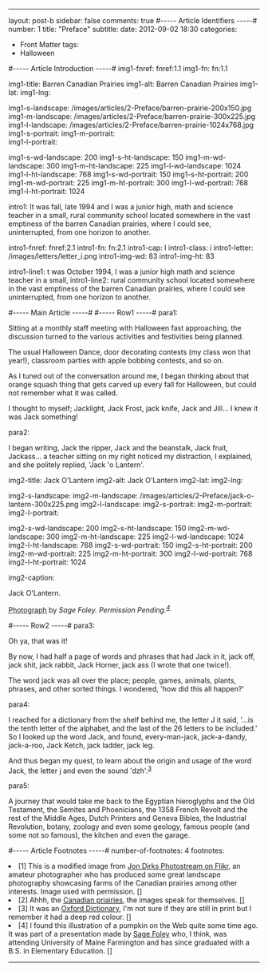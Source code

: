 ---

layout: post-b
sidebar: false
comments: true
#----- Article Identifiers -----#
number: 1
title: "Preface"
subtitle: 
date: 2012-09-02 18:30
categories:
- Front Matter
tags:
- Halloween

#----- Article Introduction -----#
img1-fnref: fnref:1.1
img1-fn: fn:1.1

img1-title: Barren Canadian Prairies
img1-alt: Barren Canadian Prairies
img1-lat: 
img1-lng:

img1-s-landscape: /images/articles/2-Preface/barren-prairie-200x150.jpg
img1-m-landscape: /images/articles/2-Preface/barren-prairie-300x225.jpg
img1-l-landscape: /images/articles/2-Preface/barren-prairie-1024x768.jpg
img1-s-portrait:
img1-m-portrait:	
img1-l-portrait:

img1-s-wd-landscape: 200
img1-s-ht-landscape: 150
img1-m-wd-landscape: 300
img1-m-ht-landscape: 225
img1-l-wd-landscape: 1024
img1-l-ht-landscape: 768
img1-s-wd-portrait: 150
img1-s-ht-portrait: 200
img1-m-wd-portrait: 225
img1-m-ht-portrait: 300
img1-l-wd-portrait: 768
img1-l-ht-portrait: 1024

intro1: It was fall, late 1994 and I was a junior high, math and science teacher in a small, rural community school located somewhere in the vast emptiness of the barren Canadian prairies, where I could see, uninterrupted, from one horizon to another.

intro1-fnref: fnref:2.1
intro1-fn: fn:2.1
intro1-cap: I
intro1-class: i
intro1-letter: /images/letters/letter_i.png
intro1-img-wd: 83
intro1-img-ht: 83

intro1-line1: t was October 1994, I was a junior high math and science teacher in a small,
intro1-line2: rural community school located somewhere in the vast emptiness of the barren Canadian prairies, where I could see uninterrupted, from one horizon to another.


#----- Main Article -----#
#----- Row1 -----#
para1: <p>Sitting at a monthly staff meeting with Halloween fast approaching, the discussion turned to the various activities and festivities being planned.</p><p>The usual Halloween Dance, door decorating contests (my class won that year&#033;), classroom parties with apple bobbing contests, and so on.</p><p>As I tuned out of the conversation around me, I began thinking about that orange squash thing that gets carved up every fall for Halloween, but could not remember what it was called.</p><p>I thought to myself; Jacklight, Jack Frost, jack knife, Jack and Jill... I knew it was Jack something&#033;</p>

para2: <p>I began writing, Jack the ripper, Jack and the beanstalk, Jack fruit, Jackass... a teacher sitting on my right noticed my distraction, I explained, and she politely replied, 'Jack 'o Lantern'.</p>

img2-title: Jack O'Lantern
img2-alt: Jack O'Lantern
img2-lat:
img2-lng:

img2-s-landscape:
img2-m-landscape: /images/articles/2-Preface/jack-o-lantern-300x225.png
img2-l-landscape:
img2-s-portrait:
img2-m-portrait:
img2-l-portrait:

img2-s-wd-landscape: 200
img2-s-ht-landscape: 150
img2-m-wd-landscape: 300
img2-m-ht-landscape: 225
img2-l-wd-landscape: 1024
img2-l-ht-landscape: 768
img2-s-wd-portrait: 150
img2-s-ht-portrait: 200
img2-m-wd-portrait: 225
img2-m-ht-portrait: 300
img2-l-wd-portrait: 768
img2-l-ht-portrait: 1024

img2-caption: <p class="label">Jack O'Lantern.</p><p><abbr class="type" title="Jack O'Lantern.">Photograph</abbr> by <cite>Sage Foley. Permission Pending.<sup id="fnref:1.4" class="footnote"><a href="#fn:1.4">4</a></sup></cite></p>


#----- Row2 -----#
para3: <p>Oh ya, that was it&#033;</p><p>By now, I had half a page of words and phrases that had Jack in it, jack off, jack shit, jack rabbit, Jack Horner, jack ass (I wrote that one twice&#033;).</p><p> The word jack was all over the place; people, games, animals, plants, phrases, and other sorted things. I wondered, 'how did this all happen&#63;'</p>

para4: <p id="fnref:1.3">I reached for a dictionary from the shelf behind me, the letter J it said, '...is the tenth letter of the alphabet, and the last of the 26 letters to be included.' So I looked up the word Jack, and found, every-man-jack, jack-a-dandy, jack-a-roo, Jack Ketch, jack ladder, jack leg.</p><p>And thus began my quest, to learn about the origin and usage of the word Jack, the letter j and even the sound 'dzh'.<sup class="footnote"><a href="#fn:1.3" rel="tooltip">3</a></sup></p>

para5: <p>A journey that would take me back to the Egyptian hieroglyphs and the Old Testament, the Semites and Phoenicians, the 1358 French Revolt and the rest of the Middle Ages, Dutch Printers and Geneva Bibles, the Industrial Revolution, botany, zoology and even some geology, famous people (and some not so famous), the kitchen and even the garage.</p>


#----- Article Footnotes -----#
number-of-footnotes: 4
footnotes: <li id="fn:1.1">[1] This is a modified image from <a href="http://www.flickr.com/photos/24404290@N03/tags/" title="Jon Dirks Photostream on Flikr">Jon Dirks Photostream on Flikr</a>, an amateur photographer who has produced some great landscape photography showcasing farms of the Canadian prairies among other interests. Image used with permission. <a href="#fnref:1.1" class="arrow">[<i class="icon-arrow-up"></i>]</a></li><li id="fn:1.2">[2] Ahhh, the <a href="http://www.flickr.com/search/?q=canadian+prairies&#38;f=hp" title="the Canadian prairies on Flikr">Canadian priairies</a>, the images speak for themselves. <a href="#fnref:1.2" class="arrow">[<i class="icon-arrow-up"></i>]</a></li><li id="fn:1.3">[3] It was an <a href="http://oxforddictionaries.com/" title="Oxford Dictionary">Oxford Dictionary</a>, I'm not sure if they are still in print but I remember it had a deep red colour. <a href="fnref:1.3" class="arrow">[<i class="icon-arrow-up"></i>]</a></li><li id="fn:1.4">[4] I found this illustration of a pumpkin on the Web quite some time ago. It was part of a presentation made by <a href="http://www.farmington.edu/search.php?cx=016049096221389479702%3A6ygwspl4b-g&#38;cof=FORID%3A11%3BNB%3A1&#38;ie=UTF-8&#38;q=sage+foley&#38;sa=Search&#38;siteurl=www.farmington.edu%2Fnews%2Frelease.php%3Fid%3D7001#380" title="Sage Foley graduates from UMF">Sage Foley</a> who, I think, was attending University of Maine Farmington and has since graduated with a B.S. in Elementary Education. <a href="fnref:1.4" class="arrow">[<i class="icon-arrow-up"></i>]</a></li>

---